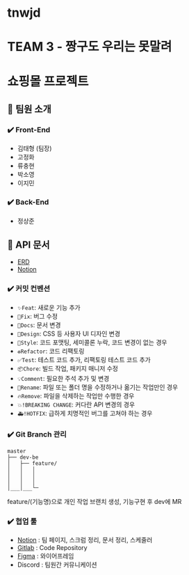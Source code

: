 # tnwjd
# TEAM 3 - 짱구도 우리는 못말려
# 쇼핑몰 프로젝트

## 🍊 팀원 소개

### ✔️ Front-End
- 김태형 (팀장)
- 고정화
- 류충현
- 박소영
- 이지민

### ✔️ Back-End
- 정상준


## 🍋 API 문서
- [ERD](https://www.erdcloud.com/d/B9s8KYmAkv4ABxFyH)
- [Notion](https://www.notion.so/elice/API-ERD-c86bad9b3a8a45a381bad042f5b43495)


### ✔️ 커밋 컨벤션
- `✨Feat`: 새로운 기능 추가
- `🐛Fix`: 버그 수정
- `📝Docs`: 문서 변경
- `🎨Design`: CSS 등 사용자 UI 디자인 변경
- `💄Style`: 코드 포맷팅, 세미콜론 누락, 코드 변경이 없는 경우
- `♻️Refactor`: 코드 리팩토링
- `✅Test`: 테스트 코드 추가, 리팩토링 테스트 코드 추가
- `📦️Chore`: 빌드 작업, 패키지 매니저 수정
- `💡Comment`: 필요한 주석 추가 및 변경
- `🚚Rename`: 파일 또는 폴더 명을 수정하거나 옮기는 작업만인 경우
- `🔥Remove`: 파일을 삭제하는 작업만 수행한 경우
- `💥!BREAKING CHANGE`: 커다란 API 변경의 경우
- `🚑️!HOTFIX`: 급하게 치명적인 버그를 고쳐야 하는 경우


### ✔️ Git Branch 관리

```
master
├── dev-be
│   ├── feature/
│   │   │
│   │   │ 
│   │   │ 
│___│___└─
```
feature/(기능명)으로 개인 작업 브랜치 생성, 기능구현 후 dev에 MR


### ✔️ 협업 툴

- [Notion](https://www.notion.so/elice/3-cdb9b74595d94765a08b1c7b9682dba7) : 팀 페이지, 스크럼 정리, 문서 정리, 스케줄러
- [Gitlab](https://kdt-gitlab.elice.io/sw_track/class_07/web_project/team03) : Code Repository
- [Figma](https://www.figma.com/file/0wsp3yx9sGmBtrOnmIU8Q9/Untitled?type=design&node-id=0-1&mode=design&t=GhYKRfn3oHSMt2TX-0) : 와이어프레임
- Discord : 팀원간 커뮤니케이션
